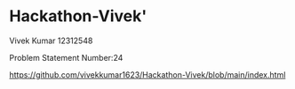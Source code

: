 # Hackathon-Vivek'
Vivek Kumar 12312548

Problem Statement Number:24

https://github.com/vivekkumar1623/Hackathon-Vivek/blob/main/index.html
